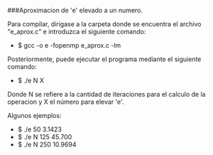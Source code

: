 ###Aproximacion de 'e' elevado a un numero.


Para compilar, dirigase a la carpeta donde se encuentra el archivo "e_aprox.c" e introduzca el siguiente comando:

- $ gcc -o e -fopenmp e_aprox.c -lm 

Posteriormente, puede ejecutar el programa mediante el siguiente comando:

- $ ./e N X

Donde N se refiere a la cantidad de iteraciones para el calculo de la operacion y X el número para elevar 'e'.

Algunos ejemplos: 

- $ ./e 50 3.1423
- $ ./e N 125 45.700
- $ ./e N 250 10.9694
